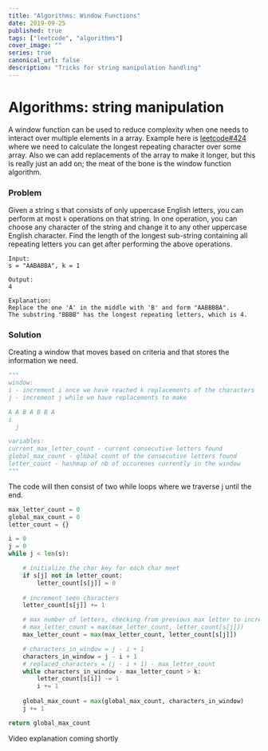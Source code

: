 ```yaml
---
title: "Algorithms: Window Functions"
date: 2019-09-25
published: true
tags: ["leetcode", "algorithms"]
cover_image: ""
series: true
canonical_url: false
description: "Tricks for string manipulation handling"
---
```

# Algorithms: string manipulation

A window function can be used to reduce complexity when one needs to interact over multiple elements in a array. Example here is [leetcode#424](https://leetcode.com/problems/longest-repeating-character-replacement/) where we need to calculate the longest repeating character over some array. Also we can add replacements of the array to make it longer, but this is really just an add on; the meat of the bone is the window function algorithm.

### Problem
Given a string s that consists of only uppercase English letters, you can perform at most `k` operations on that string.
In one operation, you can choose any character of the string and change it to any other uppercase English character.
Find the length of the longest sub-string containing all repeating letters you can get after performing the above operations.

```
Input:
s = "AABABBA", k = 1

Output:
4

Explanation:
Replace the one 'A' in the middle with 'B' and form "AABBBBA".
The substring "BBBB" has the longest repeating letters, which is 4.
```

### Solution

Creating a window that moves based on criteria and that stores the information we need.
```python
"""
window:
i - increment i once we have reached k replacements of the characters
j - increment j while we have replacements to make

A A B A B B A
i
  j

variables:
current_max_letter_count - current consecutive letters found
global_max_count - global count of the consecutive letters found
letter_count - hashmap of nb of occurenes currently in the window
"""
```

The code will then consist of two while loops where we traverse j until the end.

```python
max_letter_count = 0
global_max_count = 0
letter_count = {}

i = 0
j = 0
while j < len(s):

    # initialize the char key for each char meet
    if s[j] not in letter_count:
        letter_count[s[j]] = 0
    
    # increment seen characters
    letter_count[s[j]] += 1

    # max number of letters, checking from previous max letter to increased letter count
    # max_letter_count = max(max_letter_count, letter_count[s[j]])
    max_letter_count = max(max_letter_count, letter_count[s[j]])

    # characters_in_window = j - i + 1
    characters_in_window = j - i + 1
    # replaced_characters = (j - i + 1) - max_letter_count
    while characters_in_window - max_letter_count > k:
        letter_count[s[i]] -= 1
        i += 1
        
    global_max_count = max(global_max_count, characters_in_window)
    j += 1

return global_max_count
```

Video explanation coming shortly